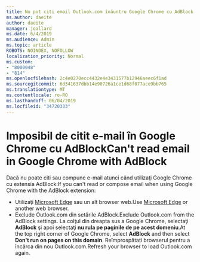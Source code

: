 ```yaml
---
title: Nu pot citi email Outlook.com înãuntru Google Chrome cu AdBlock
ms.author: daeite
author: daeite
manager: joallard
ms.date: 6/4/2019
ms.audience: Admin
ms.topic: article
ROBOTS: NOINDEX, NOFOLLOW
localization_priority: Normal
ms.custom:
- "8000048"
- "814"
ms.openlocfilehash: 2c4e0270ecc4432e4e3431577b12946aeec6f1ad
ms.sourcegitcommit: 6d341637dbb14e90726a1ce1d68f077ace9bb765
ms.translationtype: MT
ms.contentlocale: ro-RO
ms.lasthandoff: 06/04/2019
ms.locfileid: "34720333"
---
```

# <a name="cant-read-email-in-google-chrome-with-adblock"></a><span data-ttu-id="5e774-102">Imposibil de citit e-mail în Google Chrome cu AdBlock</span><span class="sxs-lookup"><span data-stu-id="5e774-102">Can't read email in Google Chrome with AdBlock</span></span>

<span data-ttu-id="5e774-103">Dacă nu poate citi sau compune e-mail atunci când utilizaţi Google Chrome cu extensia AdBlock:</span><span class="sxs-lookup"><span data-stu-id="5e774-103">If you can't read or compose email when using Google Chrome with the AdBlock extension:</span></span>

- <span data-ttu-id="5e774-104">Utilizaţi [Microsoft Edge](https://go.microsoft.com/fwlink/p/?linkid=2001503&amp;clcid=0x409) sau un alt browser web.</span><span class="sxs-lookup"><span data-stu-id="5e774-104">Use [Microsoft Edge](https://go.microsoft.com/fwlink/p/?linkid=2001503&amp;clcid=0x409) or another web browser.</span></span>
- <span data-ttu-id="5e774-105">Exclude Outlook.com din setările AdBlock.</span><span class="sxs-lookup"><span data-stu-id="5e774-105">Exclude Outlook.com from the AdBlock settings.</span></span> <span data-ttu-id="5e774-106">La colţul din dreapta sus a Google Chrome, selectaţi **AdBlock** şi apoi selectaţi **nu rula pe paginile de pe acest domeniu**.</span><span class="sxs-lookup"><span data-stu-id="5e774-106">At the top right corner of Google Chrome, select **AdBlock** and then select **Don't run on pages on this domain**.</span></span> <span data-ttu-id="5e774-107">Reîmprospătați browserul pentru a încărca din nou Outlook.com.</span><span class="sxs-lookup"><span data-stu-id="5e774-107">Refresh your browser to load Outlook.com again.</span></span>